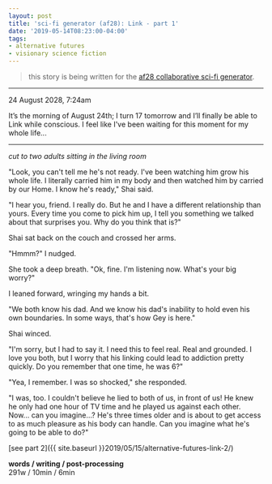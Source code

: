```yaml
---
layout: post
title: 'sci-fi generator (af28): Link - part 1'
date: '2019-05-14T08:23:00-04:00'
tags:
- alternative futures
- visionary science fiction
--- 
```


> this story is being written for the [af28 collaborative sci-fi generator](https://unleashingalternativefutures.wordpress.com/af28/).

---

24 August 2028, 7:24am

It’s the morning of August 24th; I turn 17 tomorrow and I’ll finally be able to Link while conscious. I feel like I've been waiting for this moment for my whole life...

---

*cut to two adults sitting in the living room*

"Look, you can't tell me he's not ready. I've been watching him grow his whole life. I literally carried him in my body and then watched him by carried by our Home. I know he's ready," Shai said.

"I hear you, friend. I really do. But he and I have a different relationship than yours. Every time you come to pick him up, I tell you something we talked about that surprises you. Why do you think that is?"

Shai sat back on the couch and crossed her arms. 

"Hmmm?" I nudged. 

She took a deep breath. "Ok, fine. I'm listening now. What's your big worry?" 

I leaned forward, wringing my hands a bit. 

"We both know his dad. And we know his dad's inability to hold even his own boundaries. In some ways, that's how Gey is here."

Shai winced. 

"I'm sorry, but I had to say it. I need this to feel real. Real and grounded. I love you both, but I worry that his linking could lead to addiction pretty quickly. Do you remember that one time, he was 6?"

"Yea, I remember. I was so shocked," she responded.

"I was, too. I couldn't believe he lied to both of us, in front of us! He knew he only had one hour of TV time and he played us against each other. Now... can you imagine...? He's three times older and is about to get access to as much pleasure as his body can handle. Can you imagine what he's going to be able to do?"

[see part 2]({{ site.baseurl }}2019/05/15/alternative-futures-link-2/)

<!-- hyperlink bank -->


<!-- &#042; = asterisk -->
<!-- &#039; = single quote '-->

**words / writing / post-processing**  
291w / 10min / 6min